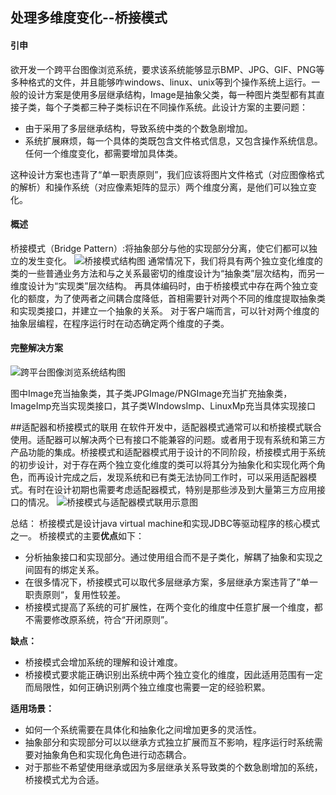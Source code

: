 ## 处理多维度变化--桥接模式

#### 引申
欲开发一个跨平台图像浏览系统，要求该系统能够显示BMP、JPG、GIF、PNG等多种格式的文件，并且能够咋windows、linux、unix等到个操作系统上运行。一般的设计方案是使用多层继承结构，Image是抽象父类，每一种图片类型都有其直接子类，每个子类都三种子类标识在不同操作系统。此设计方案的主要问题：

- 由于采用了多层继承结构，导致系统中类的个数急剧增加。
- 系统扩展麻烦，每一个具体的类既包含文件格式信息，又包含操作系统信息。任何一个维度变化，都需要增加具体类。

这种设计方案也违背了“单一职责原则”，我们应该将图片文件格式（对应图像格式的解析）和操作系统（对应像素矩阵的显示）两个维度分离，是他们可以独立变化。

#### 概述
桥接模式（Bridge Pattern）:将抽象部分与他的实现部分分离，使它们都可以独立的发生变化。
![桥接模式结构图](file:///F:\yaoyaohao\workspaceIdea\matthew-alpha\matthew-designPattern-practice\src\main\webapp\webstatic\images\bridge_001.gif)
通常情况下，我们将具有两个独立变化维度的类的一些普通业务方法和与之关系最密切的维度设计为“抽象类”层次结构，而另一维度设计为“实现类”层次结构。
再具体编码时，由于桥接模式中存在两个独立变化的额度，为了使两者之间耦合度降低，首相需要针对两个不同的维度提取抽象类和实现类接口，并建立一个抽象的关系。
对于客户端而言，可以针对两个维度的抽象层编程，在程序运行时在动态确定两个维度的子类。

#### 完整解决方案
![跨平台图像浏览系统结构图](file:///F:\yaoyaohao\workspaceIdea\matthew-alpha\matthew-designPattern-practice\src\main\webapp\webstatic\images\bridge_002.gif)

图中Image充当抽象类，其子类JPGImage/PNGImage充当扩充抽象类，ImageImp充当实现类接口，其子类WIndowsImp、LinuxMp充当具体实现接口

##适配器和桥接模式的联用
在软件开发中，适配器模式通常可以和桥接模式联合使用。适配器可以解决两个已有接口不能兼容的问题。或者用于现有系统和第三方产品功能的集成。桥接模式和适配器模式用于设计的不同阶段，桥接模式用于系统的初步设计，对于存在两个独立变化维度的类可以将其分为抽象化和实现化两个角色，而再设计完成之后，发现系统和已有类无法协同工作时，可以采用适配器模式。有时在设计初期也需要考虑适配器模式，特别是那些涉及到大量第三方应用接口的情况。
![桥接模式与适配器模式联用示意图](file:///F:\yaoyaohao\workspaceIdea\matthew-alpha\matthew-designPattern-practice\src\main\webapp\webstatic\images\bridge_003.gif)

总结：
桥接模式是设计java virtual machine和实现JDBC等驱动程序的核心模式之一。
桥接模式的主要**优点**如下：

- 分析抽象接口和实现部分。通过使用组合而不是子类化，解耦了抽象和实现之间固有的绑定关系。
- 在很多情况下，桥接模式可以取代多层继承方案，多层继承方案违背了”单一职责原则“，复用性较差。
- 桥接模式提高了系统的可扩展性，在两个变化的维度中任意扩展一个维度，都不需要修改原系统，符合“开闭原则”。

**缺点：**

- 桥接模式会增加系统的理解和设计难度。
- 桥接模式要求能正确识别出系统中两个独立变化的维度，因此适用范围有一定而局限性，如何正确识别两个独立维度也需要一定的经验积累。

**适用场景：**

- 如何一个系统需要在具体化和抽象化之间增加更多的灵活性。
- 抽象部分和实现部分可以以继承方式独立扩展而互不影响，程序运行时系统需要对抽象角色和实现化角色进行动态耦合。
- 对于那些不希望使用继承或因为多层继承关系导致类的个数急剧增加的系统，桥接模式尤为合适。